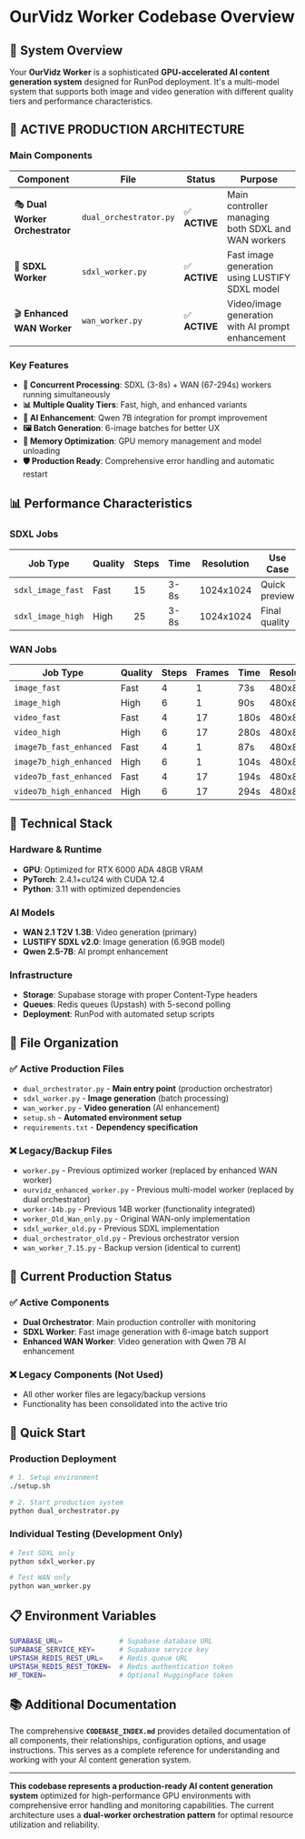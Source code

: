 # OurVidz Worker Codebase Overview

## 🎯 **System Overview**

Your **OurVidz Worker** is a sophisticated **GPU-accelerated AI content generation system** designed for RunPod deployment. It's a multi-model system that supports both image and video generation with different quality tiers and performance characteristics.

## 🚀 **ACTIVE PRODUCTION ARCHITECTURE**

### **Main Components**

| Component | File | Status | Purpose |
|-----------|------|--------|---------|
| 🎭 **Dual Worker Orchestrator** | `dual_orchestrator.py` | ✅ **ACTIVE** | Main controller managing both SDXL and WAN workers |
| 🎨 **SDXL Worker** | `sdxl_worker.py` | ✅ **ACTIVE** | Fast image generation using LUSTIFY SDXL model |
| 🎬 **Enhanced WAN Worker** | `wan_worker.py` | ✅ **ACTIVE** | Video/image generation with AI prompt enhancement |

### **Key Features**

- **🔄 Concurrent Processing**: SDXL (3-8s) + WAN (67-294s) workers running simultaneously
- **📊 Multiple Quality Tiers**: Fast, high, and enhanced variants
- **🤖 AI Enhancement**: Qwen 7B integration for prompt improvement
- **🖼️ Batch Generation**: 6-image batches for better UX
- **💾 Memory Optimization**: GPU memory management and model unloading
- **🛡️ Production Ready**: Comprehensive error handling and automatic restart

## 📊 **Performance Characteristics**

### **SDXL Jobs**
| Job Type | Quality | Steps | Time | Resolution | Use Case |
|----------|---------|-------|------|------------|----------|
| `sdxl_image_fast` | Fast | 15 | 3-8s | 1024x1024 | Quick preview |
| `sdxl_image_high` | High | 25 | 3-8s | 1024x1024 | Final quality |

### **WAN Jobs**
| Job Type | Quality | Steps | Frames | Time | Resolution | Enhancement |
|----------|---------|-------|--------|------|------------|-------------|
| `image_fast` | Fast | 4 | 1 | 73s | 480x832 | No |
| `image_high` | High | 6 | 1 | 90s | 480x832 | No |
| `video_fast` | Fast | 4 | 17 | 180s | 480x832 | No |
| `video_high` | High | 6 | 17 | 280s | 480x832 | No |
| `image7b_fast_enhanced` | Fast | 4 | 1 | 87s | 480x832 | Yes |
| `image7b_high_enhanced` | High | 6 | 1 | 104s | 480x832 | Yes |
| `video7b_fast_enhanced` | Fast | 4 | 17 | 194s | 480x832 | Yes |
| `video7b_high_enhanced` | High | 6 | 17 | 294s | 480x832 | Yes |

## 🔧 **Technical Stack**

### **Hardware & Runtime**
- **GPU**: Optimized for RTX 6000 ADA 48GB VRAM
- **PyTorch**: 2.4.1+cu124 with CUDA 12.4
- **Python**: 3.11 with optimized dependencies

### **AI Models**
- **WAN 2.1 T2V 1.3B**: Video generation (primary)
- **LUSTIFY SDXL v2.0**: Image generation (6.9GB model)
- **Qwen 2.5-7B**: AI prompt enhancement

### **Infrastructure**
- **Storage**: Supabase storage with proper Content-Type headers
- **Queues**: Redis queues (Upstash) with 5-second polling
- **Deployment**: RunPod with automated setup scripts

## 📁 **File Organization**

### **✅ Active Production Files**
- `dual_orchestrator.py` - **Main entry point** (production orchestrator)
- `sdxl_worker.py` - **Image generation** (batch processing)
- `wan_worker.py` - **Video generation** (AI enhancement)
- `setup.sh` - **Automated environment setup**
- `requirements.txt` - **Dependency specification**

### **❌ Legacy/Backup Files**
- `worker.py` - Previous optimized worker (replaced by enhanced WAN worker)
- `ourvidz_enhanced_worker.py` - Previous multi-model worker (replaced by dual orchestrator)
- `worker-14b.py` - Previous 14B worker (functionality integrated)
- `worker_Old_Wan_only.py` - Original WAN-only implementation
- `sdxl_worker_old.py` - Previous SDXL implementation
- `dual_orchestrator_old.py` - Previous orchestrator version
- `wan_worker_7.15.py` - Backup version (identical to current)

## 🎯 **Current Production Status**

### **✅ Active Components**
- **Dual Orchestrator**: Main production controller with monitoring
- **SDXL Worker**: Fast image generation with 6-image batch support
- **Enhanced WAN Worker**: Video generation with Qwen 7B AI enhancement

### **❌ Legacy Components** (Not Used)
- All other worker files are legacy/backup versions
- Functionality has been consolidated into the active trio

## 🚀 **Quick Start**

### **Production Deployment**
```bash
# 1. Setup environment
./setup.sh

# 2. Start production system
python dual_orchestrator.py
```

### **Individual Testing** (Development Only)
```bash
# Test SDXL only
python sdxl_worker.py

# Test WAN only  
python wan_worker.py
```

## 📋 **Environment Variables**

```bash
SUPABASE_URL=              # Supabase database URL
SUPABASE_SERVICE_KEY=      # Supabase service key
UPSTASH_REDIS_REST_URL=    # Redis queue URL
UPSTASH_REDIS_REST_TOKEN=  # Redis authentication token
HF_TOKEN=                  # Optional HuggingFace token
```

## 📚 **Additional Documentation**

The comprehensive **`CODEBASE_INDEX.md`** provides detailed documentation of all components, their relationships, configuration options, and usage instructions. This serves as a complete reference for understanding and working with your AI content generation system.

---

**This codebase represents a production-ready AI content generation system** optimized for high-performance GPU environments with comprehensive error handling and monitoring capabilities. The current architecture uses a **dual-worker orchestration pattern** for optimal resource utilization and reliability.